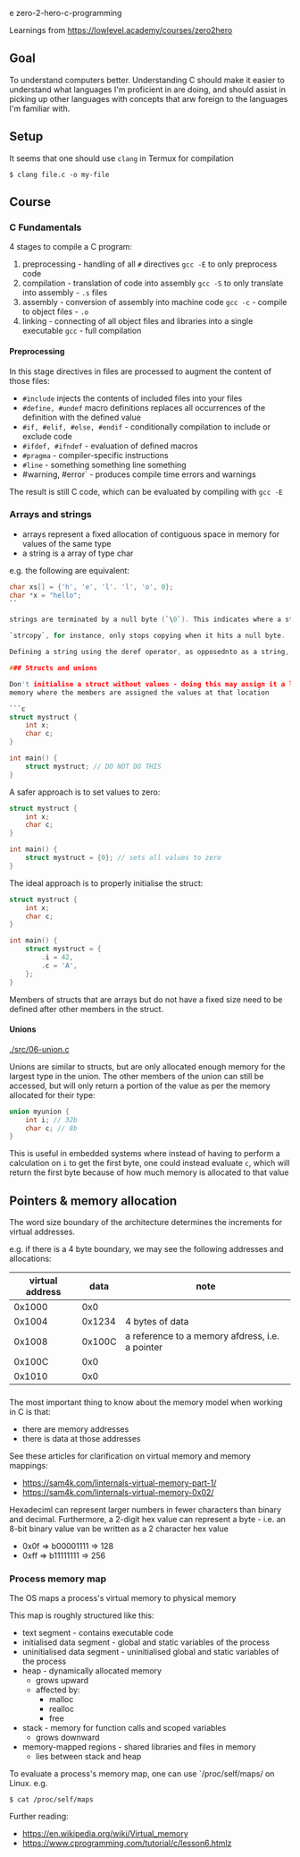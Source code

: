 e zero-2-hero-c-programming

Learnings from https://lowlevel.academy/courses/zero2hero

## Goal

To understand computers better. Understanding C should make it easier to understand what languages I'm proficient in are doing, and should assist in picking up other languages with concepts that arw foreign to the languages I'm familiar with.

## Setup

It seems that one should use `clang` in Termux for compilation

```shell
$ clang file.c -o my-file
```

## Course

### C Fundamentals

4 stages to compile a C program:

1. preprocessing - handling of all `#` directives
    `gcc -E` to only preprocess code
2. compilation - translation of code into assembly
    `gcc -S` to only translate into assembly - `.s` files
3. assembly - conversion of assembly into machine code
    `gcc -c` - compile to object files - `.o`
4. linking - connecting of all object files and libraries into a single executable
    `gcc` - full compilation

#### Preprocessing

In this stage directives in files are processed to augment the content of those files:

- `#include` injects the contents of included files into your files
- `#define, #undef` macro definitions replaces all occurrences of the definition with the defined value
- `#if, #elif, #else, #endif` - conditionally compilation to include or exclude code
- `#ifdef, #ifndef` - evaluation of defined macros
- `#pragma` - compiler-specific instructions
- `#line` - something something line something
- #warning, #error` - produces compile time errors and warnings

The result is still C code, which can be evaluated by compiling with `gcc -E`

### Arrays and strings

- arrays represent a fixed allocation of contiguous space in memory for values of the same type
- a string is a array of type char

e.g. the following are equivalent:

```c
char xs[] = {'h', 'e', 'l'. 'l', 'o', 0};
char *x = "hello";
``

strings are terminated by a null byte (`\0`). This indicates where a string ends, otherwise a program may continue reading memory beyond what is allocated for the string.

`strcopy`, for instance, only stops copying when it hits a null byte.

Defining a string using the deref operator, as opposednto as a string, automatically appends the terminating null byte

### Structs and unions

Don't initialise a struct without values - doing this may assign it a location in
memory where the members are assigned the values at that location

```c
struct mystruct {
    int x;
    char c;
}

int main() {
    struct mystruct; // DO NOT DO THIS
}
```

A safer approach is to set values to zero:

```c
struct mystruct {
    int x;
    char c;
}

int main() {
    struct mystruct = {0}; // sets all values to zero
}
```

The ideal approach is to properly initialise the struct:

```c
struct mystruct {
    int x;
    char c;
}

int main() {
    struct mystruct = {
        .i = 42,
        .c = 'A',
    };
}
```

Members of structs that are arrays but do not have a fixed size need to be
defined after other members in the struct.

#### Unions

[./src/06-union.c](./src/06-union.c)

Unions are similar to structs, but are only allocated enough memory for the
largest type in the union. The other members of the union can still be accessed,
but will only return a portion of the value as per the memory allocated for
their type:

```c
union myunion {
    int i; // 32b
    char c; // 8b
}
```

This is useful in embedded systems where instead of having to perform a
calculation on `i` to get the first byte, one could instead evaluate `c`,
which will return the first byte because of how much memory is allocated to
that value

## Pointers & memory allocation

The word size boundary of the architecture determines the increments for virtual addresses.

e.g. if there is a 4 byte boundary, we may see the following addresses and allocations:

| virtual address | data    | note |
| ---             | ---     | ---  |
| 0x1000          | 0x0     |      |
| 0x1004          | 0x1234  | 4 bytes of data    |
| 0x1008          | 0x100C  | a reference to a memory afdress, i.e. a pointer    |
| 0x100C          | 0x0     |      |
| 0x1010          | 0x0     |      |
### 

The most important thing to know about the memory model when working in C is that:

- there are memory addresses
- there is data at those addresses

See these articles for clarification on virtual memory and memory mappings:

- https://sam4k.com/linternals-virtual-memory-part-1/
- https://sam4k.com/linternals-virtual-memory-0x02/

Hexadeciml can represent larger numbers in fewer characters than binary and decimal. Furthermore, a 2-digit hex value can represent a byte - i.e. an 8-bit binary value van be written as a 2 character hex value

- 0x0f => b00001111 => 128
- 0xff => b11111111 => 256

### Process memory map

The OS maps a process's virtual memory to physical memory

This map is roughly structured like this:

- text segment - contains executable code
- initialised data segment - global and static variables of the process
- uninitialised data segment - uninitialised global and static variables of the process
- heap - dynamically allocated memory
    - grows upward
    - affected by:
        - malloc
        - realloc
        - free
- stack - memory for function calls and scoped variables
    - grows downward
- memory-mapped regions - shared libraries and files in memory
    - lies between stack and heap

To evaluate a process's memory map, one can use `/proc/self/maps/ on Linux. e.g.

```shell
$ cat /proc/self/maps
```

Further reading: 

- https://en.wikipedia.org/wiki/Virtual_memory
- https://www.cprogramming.com/tutorial/c/lesson6.htmlz 
